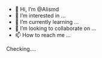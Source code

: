 - 👋 Hi, I’m @Alismd
- 👀 I’m interested in ...
- 🌱 I’m currently learning ...
- 💞️ I’m looking to collaborate on ...
- 📫 How to reach me ...

<!---
Alismd/Alismd is a ✨ special ✨ repository because its `README.md` (this file) appears on your GitHub profile.
You can click the Preview link to take a look at your changes.
--->
Checking....
